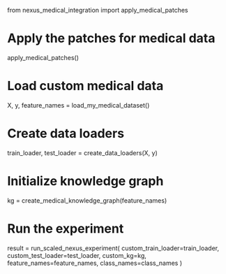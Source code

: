 from nexus_medical_integration import apply_medical_patches

# Apply the patches for medical data
apply_medical_patches()

# Load custom medical data
X, y, feature_names = load_my_medical_dataset()

# Create data loaders
train_loader, test_loader = create_data_loaders(X, y)

# Initialize knowledge graph
kg = create_medical_knowledge_graph(feature_names)

# Run the experiment
result = run_scaled_nexus_experiment(
    custom_train_loader=train_loader,
    custom_test_loader=test_loader,
    custom_kg=kg,
    feature_names=feature_names,
    class_names=class_names
)